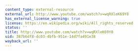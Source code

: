```yaml
---
content_type: external-resource
external_url: http://www.youtube.com/watch?v=wqRXleK69Y8
has_external_license_warning: true
license: https://en.wikipedia.org/wiki/All_rights_reserved
status: ''
title: http://www.youtube.com/watch?v=wqRXleK69Y8
uid: 387b6df8-dc03-4bfb-951e-14d7fa491e38
wayback_url: ''
---
```


